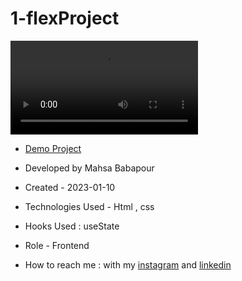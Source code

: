 # 1-flexProject

![view final](https://user-images.githubusercontent.com/120960956/211610657-6f51ba9f-477a-4cd8-9cac-57003f122b43.mp4)

- [Demo Project](https://mahsabbpour.github.io/1-flexProject/)

- Developed by Mahsa Babapour

- Created - 2023-01-10

- Technologies Used - Html , css 

- Hooks Used : useState 

- Role - Frontend

- How to reach me : with my [instagram](https://www.instagram.com/mahsabbpour.web) and [linkedin](https://www.linkedin.com/in/mahsabbpour)
